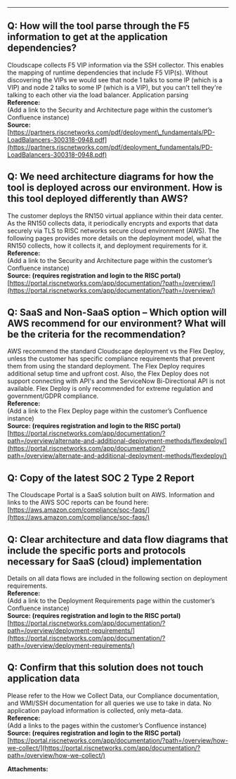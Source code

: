   

  

|    |    |    |    |
| --- | --- | --- | --- |

  

* * *

  

  
Q: How will the tool parse through the F5 information to get at the application dependencies?
------------------------------------------------------------------------------------------------

Cloudscape collects F5 VIP information via the SSH collector. This enables the mapping of runtime dependencies that include F5 VIP(s). Without discovering the VIPs we would see that node 1 talks to some IP (which is a VIP) and node 2 talks to some IP (which is a VIP), but you can't tell they're talking to each other via the load balancer. Application parsing  
**Reference:**  
(Add a link to the Security and Architecture page within the customer’s Confluence instance)  
**Source:**  
[https://partners.riscnetworks.com/pdf/deployment\_fundamentals/PD-LoadBalancers-300318-0948.pdf](https://partners.riscnetworks.com/pdf/deployment_fundamentals/PD-LoadBalancers-300318-0948.pdf)  
  

Q: We need architecture diagrams for how the tool is deployed across our environment. How is this tool deployed differently than AWS?
-------------------------------------------------------------------------------------------------------------------------------------

The customer deploys the RN150 virtual appliance within their data center. As the RN150 collects data, it periodically encrypts and exports that data securely via TLS to RISC networks secure cloud environment (AWS). The following pages provides more details on the deployment model, what the RN150 collects, how it collects it, and deployment requirements for it.  
**Reference:**  
(Add a link to the Security and Architecture page within the customer’s Confluence instance)  
**Source: (requires registration and login to the RISC portal)**  
[https://portal.riscnetworks.com/app/documentation/?path=/overview/](https://portal.riscnetworks.com/app/documentation/?path=/overview/)  
  

Q: SaaS and Non-SaaS option – Which option will AWS recommend for our environment? What will be the criteria for the recommendation?
------------------------------------------------------------------------------------------------------------------------------------

AWS recommend the standard Cloudscape deployment vs the Flex Deploy, unless the customer has specific compliance requirements that prevent them from using the standard deployment. The Flex Deploy requires additional setup time and upfront cost. Also, the Flex Deploy does not support connecting with API's and the ServiceNow Bi-Directional API is not available. Flex Deploy is only recommended for extreme regulation and government/GDPR compliance.  
**Reference:**  
(Add a link to the Flex Deploy page within the customer’s Confluence instance)  
**Source: (requires registration and login to the RISC portal)**  
[https://portal.riscnetworks.com/app/documentation/?path=/overview/alternate-and-additional-deployment-methods/flexdeploy/](https://portal.riscnetworks.com/app/documentation/?path=/overview/alternate-and-additional-deployment-methods/flexdeploy/)  
  

Q: Copy of the latest SOC 2 Type 2 Report
-----------------------------------------

The Cloudscape Portal is a SaaS solution built on AWS. Information and links to the AWS SOC reports can be found here:[https://aws.amazon.com/compliance/soc-faqs/](https://aws.amazon.com/compliance/soc-faqs/)  
  

Q: Clear architecture and data flow diagrams that include the specific ports and protocols necessary for SaaS (cloud) implementation
------------------------------------------------------------------------------------------------------------------------------------

Details on all data flows are included in the following section on deployment requirements.  
**Reference:**  
(Add a link to the Deployment Requirements page within the customer’s Confluence instance)  
**Source: (requires registration and login to the RISC portal)**  
[https://portal.riscnetworks.com/app/documentation/?path=/overview/deployment-requirements/](https://portal.riscnetworks.com/app/documentation/?path=/overview/deployment-requirements/)  
  

Q: Confirm that this solution does not touch application data
-------------------------------------------------------------

Please refer to the How we Collect Data, our Compliance documentation, and WMI/SSH documentation for all queries we use to take in data. No application payload information is collected, only meta-data.  
**Reference:**  
(Add a links to the pages within the customer’s Confluence instance)  
**Source: (requires registration and login to the RISC portal)**  
[https://portal.riscnetworks.com/app/documentation/?path=/overview/how-we-collect/](https://portal.riscnetworks.com/app/documentation/?path=/overview/how-we-collect/)

 **Attachments:** 

